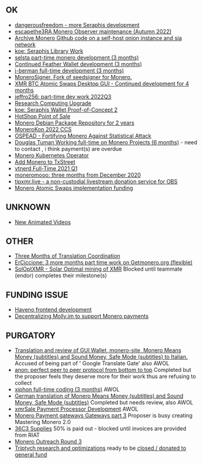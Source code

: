 ## OK
- [dangerousfreedom - more Seraphis development](https://ccs.getmonero.org/proposals/dangerousfreedom-Seraphis-audit-and-wallet.html)    
- [escapethe3RA Monero Observer maintenance (Autumn 2022)](https://ccs.getmonero.org/proposals/escapethe3ra-monero-observer-maintenance-autumn-2022.html)    
- [Archive Monero Github code on a self-host onion instance and sia network](https://ccs.getmonero.org/proposals/Archive-monero-code-in-uncensorable-way.html)    
- [koe: Seraphis Library Work](https://ccs.getmonero.org/proposals/seraphis-library-work.html)    
- [selsta part-time monero development (3 months)](https://ccs.getmonero.org/proposals/selsta-6.html)    
- [Continued Feather Wallet development (3 months)](https://ccs.getmonero.org/proposals/tobtoht-feather-dev-2022-1.html)    
- [j-berman full-time development (3 months)](https://ccs.getmonero.org/proposals/j-berman-3months-full-time-3.html)    
- [MoneroSigner. Fork of seedsigner for Monero.](https://ccs.getmonero.org/proposals/MoneroSigner.html)    
- [XMR BTC Atomic Swaps Desktop GUI - Continued development for 4 months](https://ccs.getmonero.org/proposals/unstoppableswap-gui-2.html)    
- [jeffro256: part-time dev work 2022Q3](https://ccs.getmonero.org/proposals/jeffro256-part-time-2022-q3.html)    
- [Research Computing Upgrade](https://ccs.getmonero.org/proposals/gingeropolous_zenith_storage.html)    
- [koe: Seraphis Wallet Proof-of-Concept 2](https://ccs.getmonero.org/proposals/seraphis-wallet-poc-2.html)    
- [HotShop Point of Sale](https://ccs.getmonero.org/proposals/cryptogrampy-hotshop-dev.html)    
- [Monero Debian Package Repository for 2 years](https://ccs.getmonero.org/proposals/adrelanos-debian-package.html)    
- [MoneroKon 2022 CCS](https://ccs.getmonero.org/proposals/MoneroKon-2022-CCS.html)  
- [OSPEAD - Fortifying Monero Against Statistical Attack](https://ccs.getmonero.org/proposals/Rucknium-OSPEAD-Fortifying-Monero-Against-Statistical-Attack.html)    
- [Douglas Tuman Working full-time on Monero Projects (6 months)](https://ccs.getmonero.org/proposals/DTuman_6months_full-time_on_monero-projects.html) - need to contact , i think payment(s) are overdue       
- [Monero Kubernetes Operator](https://ccs.getmonero.org/proposals/utxobr-monero-k8s-operator.html)    
- [Add Monero to TxStreet](https://ccs.getmonero.org/proposals/txstreet-2021.html)    
- [vtnerd Full-Time 2021 Q1](https://ccs.getmonero.org/proposals/vtnerd-2021-q1.html)    
- [moneromooo: three months from December 2020](https://ccs.getmonero.org/proposals/mooo-2020-12.html)    
- [tipxmr.live - a non-custodial livestream donation service for OBS](https://ccs.getmonero.org/proposals/tipxmr.live.html)    
- [Monero Atomic Swaps implementation funding](https://ccs.getmonero.org/proposals/h4sh3d-atomic-swap-implementation.html)    

## UNKNOWN
- [New Animated Videos](https://ccs.getmonero.org/proposals/savandra-videos-for-monero.html)   

## OTHER
- [Three Months of Translation Coordination](https://ccs.getmonero.org/proposals/netrik-translation-coordination-2.html)    
- [ErCiccione: 3 more months part time work on Getmonero.org (flexible)](https://ccs.getmonero.org/proposals/erciccione-website7.html)    
- [SolOptXMR - Solar Optimal mining of XMR](https://ccs.getmonero.org/proposals/soloptxmr-mj-endor-2022.html) Blocked until teammate (endor) completes their milestone(s) 

## FUNDING ISSUE
- [Haveno frontend development](https://ccs.getmonero.org/proposals/haveno-frontend.html)      
- [Decentralizing Molly.im to support Monero payments](https://ccs.getmonero.org/proposals/vd-molly-payments-stage1.html)    

## PURGATORY
- [Translation and review of GUI Wallet, monero-site, Monero Means Money (subtitles) and Sound Money, Safe Mode (subtitles) to Italian.](https://ccs.getmonero.org/staff91-Translation%20and%20review%20of%20GUI%20Wallet,%20monero-site,%20Monero%20Means%20Money%20(subtitles)%20and%20Sound%20Money,%20Safe%20Mode%20(subtitles)%20to%20Italian.html) Accused of being part of ' Google Translate Gate' also AWOL    
- [anon: perfect peer to peer protocol from bottom to top](https://ccs.getmonero.org/proposals/anon-perfect-peer-to-peer-protocol.html) Completed but the proposer feels they deserve more for their work thus are refusing to collect    
- [xiphon full-time coding (3 months)](https://ccs.getmonero.org/proposals/xiphon-7.html) AWOL      
- [German translation of Monero Means Money (subtitles) and Sound Money, Safe Mode (subtitles)](https://ccs.getmonero.org/proposals/wobole-german-translation-subtitles.html) Completed but needs review, also AWOL    
- [xmrSale Payment Processor Development](https://ccs.getmonero.org/proposals/xmrsale-2021.html) AWOL     
- [Monero Payment gateways Gateways part 3](https://ccs.getmonero.org/proposals/serhack-monero-integrations-part-3.html) Proposer is busy creating Mastering Monero 2.0    
- [36C3 Supplies](https://ccs.getmonero.org/proposals/36c3.html) 50% is paid out - blocked until invoices are provided from RIAT    
- [Monero Outreach Round 3](https://ccs.getmonero.org/proposals/xmrhaelan-monero-outreach-round-3.html)  
- [Triptych research and optimizations](https://ccs.getmonero.org/proposals/cypherstack-sarang-triptych-research.html) ready to be [closed / donated to general fund](https://libera.monerologs.net/monero-community/20221007#c150566)
